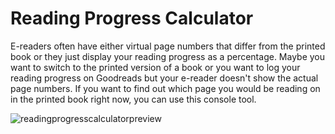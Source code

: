 # Reading Progress Calculator
E-readers often have either virtual page numbers that differ from the printed book or they just display your reading progress as a percentage. 
Maybe you want to switch to the printed version of a book or you want to log your reading progress on Goodreads but your e-reader doesn't show the actual page numbers.
If you want to find out which page you would be reading on in the printed book right now, you can use this console tool. 

![readingprogresscalculatorpreview](https://user-images.githubusercontent.com/30653982/167417322-fb18f363-c15c-4ca7-b299-e8c23fbcc97f.jpg)
